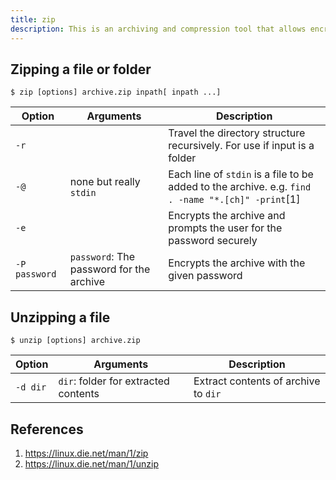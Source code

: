 ```yaml
---
title: zip
description: This is an archiving and compression tool that allows encryption.
---
```


## Zipping a file or folder

```shell
$ zip [options] archive.zip inpath[ inpath ...]
```

Option | Arguments | Description
--- | --- | ---
`-r` | | Travel the directory structure recursively. For use if input is a folder
`-@` | none but really `stdin` | Each line of `stdin` is a file to be added to the archive. e.g. `find . -name "*.[ch]" -print`[1] 
`-e` | | Encrypts the archive and prompts the user for the password securely
`-P password` | `password`: The password for the archive | Encrypts the archive with the given password

## Unzipping a file

```shell
$ unzip [options] archive.zip
```

Option | Arguments | Description
--- | --- | ---
`-d dir` | `dir`: folder for extracted contents | Extract contents of archive to `dir`

## References

1. https://linux.die.net/man/1/zip
2. https://linux.die.net/man/1/unzip
